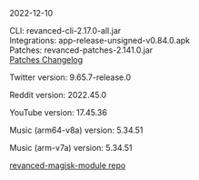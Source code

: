 2022-12-10
  
CLI: revanced-cli-2.17.0-all.jar  
Integrations: app-release-unsigned-v0.84.0.apk  
Patches: revanced-patches-2.141.0.jar  
[Patches Changelog](https://github.com/revanced/revanced-patches/releases/tag/v2.141.0)  

Twitter version: 9.65.7-release.0  

Reddit version: 2022.45.0  

YouTube version: 17.45.36  

Music (arm64-v8a) version: 5.34.51  

Music (arm-v7a) version: 5.34.51  

[revanced-magisk-module repo](https://github.com/j-hc/revanced-magisk-module)
